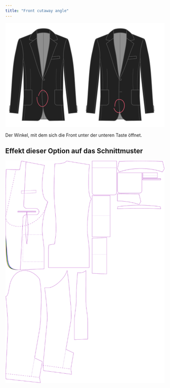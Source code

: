 ```yaml
---
title: "Front cutaway angle"
---
```


![Frontschnittwinkel](frontcutawayangle.svg)

Der Winkel, mit dem sich die Front unter der unteren Taste öffnet.

## Effekt dieser Option auf das Schnittmuster

![Dieses Bild zeigt den Effekt dieser Option, indem es mehrere Varianten überlagert, die einen anderen Wert für diese Option haben](jaeger_frontcutawayangle_sample.svg "Effekt dieser Option auf das Schnittmuster")
